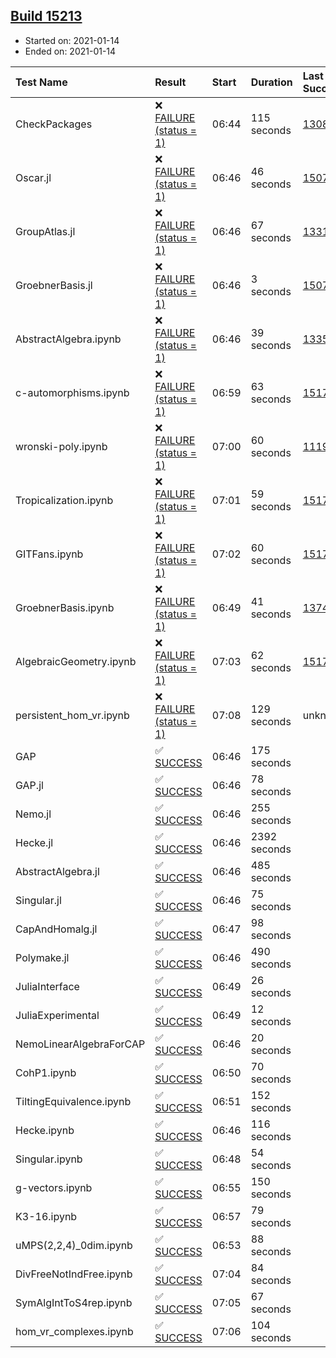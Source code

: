 ## [Build 15213](https://oscarci.mathematik.uni-kl.de/job/oscar/15213/)

* Started on: 2021-01-14
* Ended on: 2021-01-14

| Test Name    | Result | Start | Duration | Last Success | First Failure |
|:-------------|:-------|:------|:---------|:-------------|:--------------|
| CheckPackages | ❌ [FAILURE (status = 1)](https://oscarci.mathematik.uni-kl.de/job/oscar/15213/artifact/logs/build-15213/CheckPackages.log) | 06:44 | 115 seconds | [13085](https://oscarci.mathematik.uni-kl.de/job/oscar/13085/) | [13086](https://oscarci.mathematik.uni-kl.de/job/oscar/13086/) |
| Oscar.jl | ❌ [FAILURE (status = 1)](https://oscarci.mathematik.uni-kl.de/job/oscar/15213/artifact/logs/build-15213/Oscar.jl.log) | 06:46 | 46 seconds | [15079](https://oscarci.mathematik.uni-kl.de/job/oscar/15079/) | [15080](https://oscarci.mathematik.uni-kl.de/job/oscar/15080/) |
| GroupAtlas.jl | ❌ [FAILURE (status = 1)](https://oscarci.mathematik.uni-kl.de/job/oscar/15213/artifact/logs/build-15213/GroupAtlas.jl.log) | 06:46 | 67 seconds | [13311](https://oscarci.mathematik.uni-kl.de/job/oscar/13311/) | [13312](https://oscarci.mathematik.uni-kl.de/job/oscar/13312/) |
| GroebnerBasis.jl | ❌ [FAILURE (status = 1)](https://oscarci.mathematik.uni-kl.de/job/oscar/15213/artifact/logs/build-15213/GroebnerBasis.jl.log) | 06:46 | 3 seconds | [15079](https://oscarci.mathematik.uni-kl.de/job/oscar/15079/) | [15080](https://oscarci.mathematik.uni-kl.de/job/oscar/15080/) |
| AbstractAlgebra.ipynb | ❌ [FAILURE (status = 1)](https://oscarci.mathematik.uni-kl.de/job/oscar/15213/artifact/logs/build-15213/AbstractAlgebra.ipynb.log) | 06:46 | 39 seconds | [13355](https://oscarci.mathematik.uni-kl.de/job/oscar/13355/) | [13356](https://oscarci.mathematik.uni-kl.de/job/oscar/13356/) |
| c-automorphisms.ipynb | ❌ [FAILURE (status = 1)](https://oscarci.mathematik.uni-kl.de/job/oscar/15213/artifact/logs/build-15213/c-automorphisms.ipynb.log) | 06:59 | 63 seconds | [15177](https://oscarci.mathematik.uni-kl.de/job/oscar/15177/) | [15180](https://oscarci.mathematik.uni-kl.de/job/oscar/15180/) |
| wronski-poly.ipynb | ❌ [FAILURE (status = 1)](https://oscarci.mathematik.uni-kl.de/job/oscar/15213/artifact/logs/build-15213/wronski-poly.ipynb.log) | 07:00 | 60 seconds | [11192](https://oscarci.mathematik.uni-kl.de/job/oscar/11192/) | [11193](https://oscarci.mathematik.uni-kl.de/job/oscar/11193/) |
| Tropicalization.ipynb | ❌ [FAILURE (status = 1)](https://oscarci.mathematik.uni-kl.de/job/oscar/15213/artifact/logs/build-15213/Tropicalization.ipynb.log) | 07:01 | 59 seconds | [15176](https://oscarci.mathematik.uni-kl.de/job/oscar/15176/) | [15177](https://oscarci.mathematik.uni-kl.de/job/oscar/15177/) |
| GITFans.ipynb | ❌ [FAILURE (status = 1)](https://oscarci.mathematik.uni-kl.de/job/oscar/15213/artifact/logs/build-15213/GITFans.ipynb.log) | 07:02 | 60 seconds | [15177](https://oscarci.mathematik.uni-kl.de/job/oscar/15177/) | [15180](https://oscarci.mathematik.uni-kl.de/job/oscar/15180/) |
| GroebnerBasis.ipynb | ❌ [FAILURE (status = 1)](https://oscarci.mathematik.uni-kl.de/job/oscar/15213/artifact/logs/build-15213/GroebnerBasis.ipynb.log) | 06:49 | 41 seconds | [13748](https://oscarci.mathematik.uni-kl.de/job/oscar/13748/) | [13749](https://oscarci.mathematik.uni-kl.de/job/oscar/13749/) |
| AlgebraicGeometry.ipynb | ❌ [FAILURE (status = 1)](https://oscarci.mathematik.uni-kl.de/job/oscar/15213/artifact/logs/build-15213/AlgebraicGeometry.ipynb.log) | 07:03 | 62 seconds | [15177](https://oscarci.mathematik.uni-kl.de/job/oscar/15177/) | [15180](https://oscarci.mathematik.uni-kl.de/job/oscar/15180/) |
| persistent_hom_vr.ipynb | ❌ [FAILURE (status = 1)](https://oscarci.mathematik.uni-kl.de/job/oscar/15213/artifact/logs/build-15213/persistent_hom_vr.ipynb.log) | 07:08 | 129 seconds | unknown | unknown |
| GAP | ✅ [SUCCESS](https://oscarci.mathematik.uni-kl.de/job/oscar/15213/artifact/logs/build-15213/GAP.log) | 06:46 | 175 seconds |  |  |
| GAP.jl | ✅ [SUCCESS](https://oscarci.mathematik.uni-kl.de/job/oscar/15213/artifact/logs/build-15213/GAP.jl.log) | 06:46 | 78 seconds |  |  |
| Nemo.jl | ✅ [SUCCESS](https://oscarci.mathematik.uni-kl.de/job/oscar/15213/artifact/logs/build-15213/Nemo.jl.log) | 06:46 | 255 seconds |  |  |
| Hecke.jl | ✅ [SUCCESS](https://oscarci.mathematik.uni-kl.de/job/oscar/15213/artifact/logs/build-15213/Hecke.jl.log) | 06:46 | 2392 seconds |  |  |
| AbstractAlgebra.jl | ✅ [SUCCESS](https://oscarci.mathematik.uni-kl.de/job/oscar/15213/artifact/logs/build-15213/AbstractAlgebra.jl.log) | 06:46 | 485 seconds |  |  |
| Singular.jl | ✅ [SUCCESS](https://oscarci.mathematik.uni-kl.de/job/oscar/15213/artifact/logs/build-15213/Singular.jl.log) | 06:46 | 75 seconds |  |  |
| CapAndHomalg.jl | ✅ [SUCCESS](https://oscarci.mathematik.uni-kl.de/job/oscar/15213/artifact/logs/build-15213/CapAndHomalg.jl.log) | 06:47 | 98 seconds |  |  |
| Polymake.jl | ✅ [SUCCESS](https://oscarci.mathematik.uni-kl.de/job/oscar/15213/artifact/logs/build-15213/Polymake.jl.log) | 06:46 | 490 seconds |  |  |
| JuliaInterface | ✅ [SUCCESS](https://oscarci.mathematik.uni-kl.de/job/oscar/15213/artifact/logs/build-15213/JuliaInterface.log) | 06:49 | 26 seconds |  |  |
| JuliaExperimental | ✅ [SUCCESS](https://oscarci.mathematik.uni-kl.de/job/oscar/15213/artifact/logs/build-15213/JuliaExperimental.log) | 06:49 | 12 seconds |  |  |
| NemoLinearAlgebraForCAP | ✅ [SUCCESS](https://oscarci.mathematik.uni-kl.de/job/oscar/15213/artifact/logs/build-15213/NemoLinearAlgebraForCAP.log) | 06:46 | 20 seconds |  |  |
| CohP1.ipynb | ✅ [SUCCESS](https://oscarci.mathematik.uni-kl.de/job/oscar/15213/artifact/logs/build-15213/CohP1.ipynb.log) | 06:50 | 70 seconds |  |  |
| TiltingEquivalence.ipynb | ✅ [SUCCESS](https://oscarci.mathematik.uni-kl.de/job/oscar/15213/artifact/logs/build-15213/TiltingEquivalence.ipynb.log) | 06:51 | 152 seconds |  |  |
| Hecke.ipynb | ✅ [SUCCESS](https://oscarci.mathematik.uni-kl.de/job/oscar/15213/artifact/logs/build-15213/Hecke.ipynb.log) | 06:46 | 116 seconds |  |  |
| Singular.ipynb | ✅ [SUCCESS](https://oscarci.mathematik.uni-kl.de/job/oscar/15213/artifact/logs/build-15213/Singular.ipynb.log) | 06:48 | 54 seconds |  |  |
| g-vectors.ipynb | ✅ [SUCCESS](https://oscarci.mathematik.uni-kl.de/job/oscar/15213/artifact/logs/build-15213/g-vectors.ipynb.log) | 06:55 | 150 seconds |  |  |
| K3-16.ipynb | ✅ [SUCCESS](https://oscarci.mathematik.uni-kl.de/job/oscar/15213/artifact/logs/build-15213/K3-16.ipynb.log) | 06:57 | 79 seconds |  |  |
| uMPS(2,2,4)_0dim.ipynb | ✅ [SUCCESS](https://oscarci.mathematik.uni-kl.de/job/oscar/15213/artifact/logs/build-15213/uMPS-2-2-4-_0dim.ipynb.log) | 06:53 | 88 seconds |  |  |
| DivFreeNotIndFree.ipynb | ✅ [SUCCESS](https://oscarci.mathematik.uni-kl.de/job/oscar/15213/artifact/logs/build-15213/DivFreeNotIndFree.ipynb.log) | 07:04 | 84 seconds |  |  |
| SymAlgIntToS4rep.ipynb | ✅ [SUCCESS](https://oscarci.mathematik.uni-kl.de/job/oscar/15213/artifact/logs/build-15213/SymAlgIntToS4rep.ipynb.log) | 07:05 | 67 seconds |  |  |
| hom_vr_complexes.ipynb | ✅ [SUCCESS](https://oscarci.mathematik.uni-kl.de/job/oscar/15213/artifact/logs/build-15213/hom_vr_complexes.ipynb.log) | 07:06 | 104 seconds |  |  |
